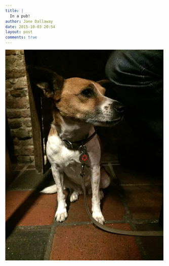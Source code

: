```yaml
---
title: |
  In a pub!
author: Jane Dallaway
date: 2015-10-03 20:54
layout: post
comments: true
---
```


<div><a href="/media/tp_IMG_3826.JPG"><img src="/media/tp_thumb_IMG_3826.JPG" width="500" height="667"/></a></div>



  




      